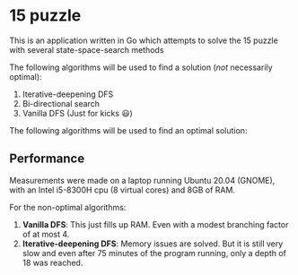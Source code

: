 # 15 puzzle

This is an application written in Go which attempts to solve the 15 puzzle with several state-space-search methods

The following algorithms will be used to find a solution (*not* necessarily optimal):

1. Iterative-deepening DFS
2. Bi-directional search
3. Vanilla DFS (Just for kicks :smiley:)

The following algorithms will be used to find an optimal solution:

## Performance

Measurements were made on a laptop running Ubuntu 20.04 (GNOME), with an Intel i5-8300H cpu (8 virtual cores) and 8GB of RAM.

For the non-optimal algorithms:

1. **Vanilla DFS**:  This just fills up RAM. Even with a modest branching factor of at most 4.
2. **Iterative-deepening DFS**: Memory issues are solved. But it is still very slow and even after 75 minutes of the program running, only a depth of 18 was reached.
